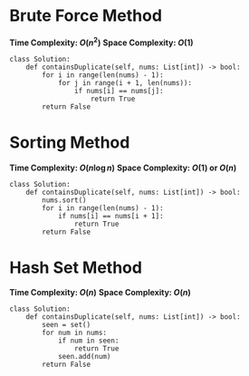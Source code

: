 # Brute Force Method
**Time Complexity: $O(n^2)$**
**Space Complexity: $O(1)$**
```python=
class Solution:
    def containsDuplicate(self, nums: List[int]) -> bool:
        for i in range(len(nums) - 1):
            for j in range(i + 1, len(nums)):
                if nums[i] == nums[j]:
                    return True
        return False
```
# Sorting Method
**Time Complexity: $O(n \log n)$**
**Space Complexity: $O(1)$ or $O(n)$**
```python=
class Solution:
    def containsDuplicate(self, nums: List[int]) -> bool:
        nums.sort()
        for i in range(len(nums) - 1):
            if nums[i] == nums[i + 1]:
                return True
        return False
```
# Hash Set Method
**Time Complexity: $O(n)$**
**Space Complexity: $O(n)$**
```python=
class Solution:
    def containsDuplicate(self, nums: List[int]) -> bool:
        seen = set()
        for num in nums:
            if num in seen:
                return True
            seen.add(num)
        return False
```